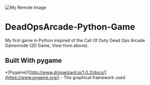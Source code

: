 ![My Remote Image](https://imgs.search.brave.com/54GguB75z1GC2QnN6NVIIC3ZtiyH7EkLmub9giMdWNs/rs:fit:860:0:0/g:ce/aHR0cHM6Ly93d3cu/dHJleWFyY2guY29t/L2NvbnRlbnQvZGFt/L2F0dmkvdHJleWFy/Y2gvdHJleWFyY2gt/dG91Y2h1aS9ibG9n/L2ZlYXR1cmUvMjAy/MC9zZWFzb25fMS9k/b2EzL0RPQTNfVGl0/bGUuanBn)

# DeadOpsArcade-Python-Game
My first game in Python inspired of the Call Of Duty Dead Ops Arcade Gamemode (2D Game, View from above).

## Built With pygame

*[Pygame]([http://www.dropwizard.io/1.0.2/docs/](https://www.pygame.org/) - The graphical framework used

